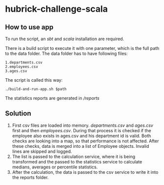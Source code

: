 # hubrick-challenge-scala

## How to use app
To run the script, an *sbt* and *scala* installation are required. 

There is a build script to execute it with one parameter, which is the 
full path to the data folder. The data folder has to have following
files:  

    1.departments.csv  
    2.employees.csv  
    3.ages.csv
    
The script is called this way:

    ./build-and-run-app.sh $path
    
The statistics reports are generated in */reports*    

## Solution

1. First csv files are loaded into memory. *departments.csv* and *ages.csv* first and 
then *employees.csv*. During that process it is checked if the employee also exists in 
ages.csv and his department id is valid. Both checks are looking into a map, so that performance
 is not affected. After these checks, data is merged into a list of Employee 
 objects. Invalid lines are skipped and logged.
2. The list is passed to the calculation service, where it is being transformed and the passed to the statistics service to calculate medians, averages or percentile 
statistics.
3. After the calculation, the data is passed to the csv service to write it into the
reports folder.